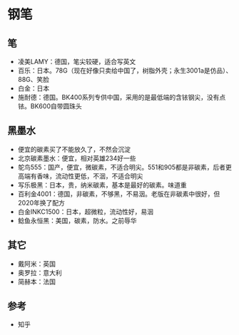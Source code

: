 # 钢笔

## 笔

* 凌美LAMY：德国，笔尖较硬，适合写英文
* 百乐：日本。78G（现在好像只卖给中国了，树脂外壳；永生3001a是仿品）、88G、笑脸
* 白金：日本
* 施耐德：德国。BK400系列专供中国，采用的是最低端的含铱钢尖，没有点铱。BK600自带圆珠头

## 黑墨水

* 便宜的碳素买了不能放久了，不然会沉淀
* 北京碳素墨水：便宜，相对英雄234好一些
* 鸵鸟555：国产，便宜，微碳素，不适合明尖。551和905都是非碳素，后者更高端有香味，流动性更低，不洇，不适合明尖
* 写乐极黑：日本，贵，纳米碳素，基本是最好的碳素。味道重
* 百利金4001：德国，非碳素，不够黑，不易洇。老版在非碳素中很好，但2020年换了配方
* 白金INKC1500：日本，超微粒，流动性好，易洇
* 鲶鱼永恒黑：美国，碳素，防水。之前辱华

## 其它

* 戴阿米：英国
* 奥罗拉：意大利
* 简赫本：法国

## 参考

* 知乎
